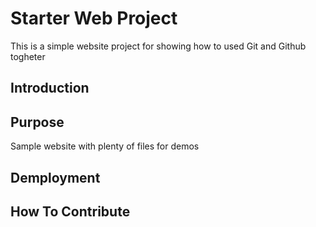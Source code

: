 # Starter Web Project

This is a simple website project for showing how to used Git and Github togheter

## Introduction

## Purpose

Sample website with plenty of files for demos

## Demployment

## How To Contribute